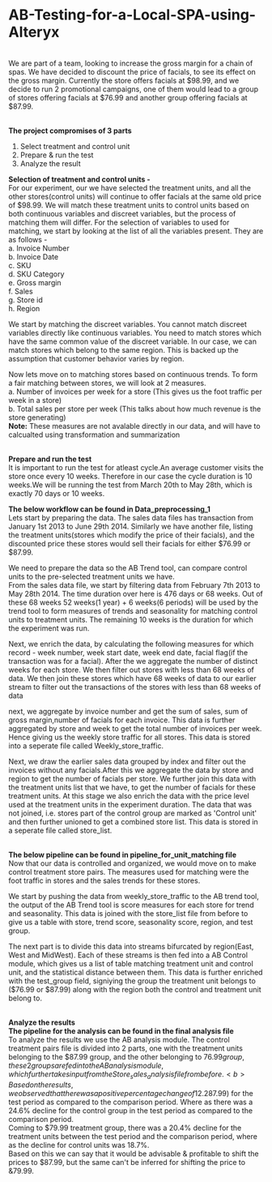 # AB-Testing-for-a-Local-SPA-using-Alteryx
<br>
We are part of a team, looking to increase the gross margin for a chain of spas. We have decided to discount the price of facials, to see its effect on the gross margin. Currently the store offers facials at $98.99, and we decide to run 2 promotional campaigns, one of them would lead to a group of stores offering facials at $76.99 and another group offering facials at $87.99.<br><br>

<b>The project compromises of 3 parts</b><br>
1. Select treatment and control unit
2. Prepare & run the test
3. Analyze the result


<b>Selection of treatment and control units -</b><br>
For our experiment, our we have selected the treatment units, and all the other stores(control units) will continue to offer facials at the same old price of $98.99.
We will match these treatment units to control units based on both continuous variables and discreet variables, but the process of matching them will differ.
For the selection of variables to used for matching, we start by looking at the list of all the variables present. They are as follows - <br>
a. Invoice Number<br>
b. Invoice Date <br>
c. SKU<br>
d. SKU Category<br>
e. Gross margin<br>
f. Sales<br>
g. Store id<br>
h. Region<br>

We start by matching the discreet variables. You cannot match discreet variables directly like continuous variables. You need to match stores which have the same common value of the discreet variable. In our case, we can match stores which belong to the same region. This is backed up the assumption that customer behavior varies by region.<br>

Now lets move on to matching stores based on continuous trends. To form a fair matching between stores, we will look at 2 measures.<br>
a. Number of invoices per week for a store (This gives us the foot traffic per week in a store)<br>
b. Total sales per store per week (This talks about how much revenue is the store generating)<br>
<b>Note:</b> These measures are not avalable directly in our data, and will have to calcualted using transformation and summarization<br><br>

<b>Prepare and run the test</b><br>
It is important to run the test for atleast cycle.An average customer visits the store once every 10 weeks. Therefore in our case the cycle duration is 10 weeks.We will be running the test from March 20th to May 28th, which is exactly 70 days or 10 weeks.<br>

<b>The below workflow can be found in Data_preprocessing_1</b><br>
Lets start by preparing the data. The sales data files has transaction from January 1st 2013 to  June 29th 2014.
Similarly we have another file, listing the treatment units(stores which modify the price of their facials), and the discounted price these stores would sell their facials for either $76.99 or $87.99.

We need to prepare the data so the AB Trend tool, can compare control units to the pre-selected treatment units we have.<br>
From the sales data file, we start by filtering data from February 7th 2013 to May 28th 2014. The time duration over here is 476 days or 68 weeks. Out of these 68 weeks 52 weeks(1 year) + 6 weeks(6 periods) will be used by the trend tool to form measures of trends and seasonality for matching control units to treatment units. The remaining 10 weeks is the duration for which the experiment was run.<br>

Next, we enrich the data, by calculating the following measures for which record - week number, week start date, week end date, facial flag(if the transaction was for a facial).
After the we aggregate the number of distinct weeks for each store. We then filter out stores with less than 68 weeks of data. We then join these stores which have 68 weeks of data to our earlier stream to filter out the transactions of the stores with less than 68 weeks of data<br>

next, we aggregate by invoice number and get the sum of sales, sum of gross margin,number of facials for each invoice. This data is further aggregated by store and week to get the total number of invoices per week. Hence giving us the weekly store traffic for all stores. This data is stored into a seperate file called Weekly_store_traffic.


Next, we draw the earlier sales data grouped by index and filter out the invoices without any facials.After this we aggregate the data by store and region to get the number of facials per store. We further join this data with the treatment units list that we have, to get the number of facials for these treatment units. At this stage we also enrich the data with the price level used at the treatment units in the experiment duration. The data that was not joined, i.e. stores part of the control group are marked as 'Control unit' and then further unioned to get a combined store list. This data is stored in a seperate file called store_list.<br><br>

<b>The below pipeline can be found in pipeline_for_unit_matching file</b><br>
Now that our data is controlled and organized, we would move on to make control treatment store pairs. The measures used for matching were the foot traffic in stores and the sales trends for these stores.

We start by pushing the data from weekly_store_traffic to the AB trend tool, the output of the AB Trend tool is score measures for each store for trend and seasonality.
This data is joined with the store_list file from before to give us a table with store, trend score, seasonality score, region, and test group.<br>

The next part is to divide this data into streams bifurcated by region(East, West and MidWest). Each of these streams is then fed into a AB Control module, which gives us a list of table matching treatment unit and control unit, and the statistical distance between them. This data is further enriched with the test_group field, signiying the group the treatment unit belongs to ($76.99 or $87.99) along with the region both the control and treatment unit belong to.<br><br>

<b>Analyze the results</b><br>
<b>The pipeline for the analysis can be found in the final analysis file</b><br>
To analyze the results we use the AB analysis module. The control treatment pairs file is divided into 2 parts, one with the treatment units belonging to the $87.99 group, and the other belonging to $76.99 group, these 2 groups are fed into the AB analysis module, which further takes input from the Store_sales_analysis file from before.<b>
Based on the results, we observed that there was a positive percentage change of 12.2% in gross margin for the treatment group($87.99) for the test period as compared to the comparison period. Where as there was a 24.6% decline for the control group in the test period as compared to the comparison period.<br>
Coming to $79.99 treatment group, there was a 20.4% decline for the treatment units between the test period and the comparison period, where as the decline for control units was 18.7%.<br>
Based on this we can say that it would be advisable & profitable to shift the prices to $87.99, but the same can't be inferred for shifting the price to &79.99.   
  
